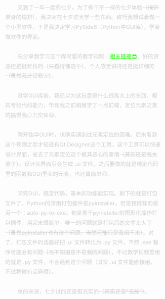 <div class='content'>
        又到了一年一度的七夕。为了有个不一样的七夕体验<a class='strikethrough'>（掩饰单身的尴尬）</a>，我决定在七夕这天学一些东西。碰巧我想试着做一个小型软件，于是我决定学习PySide6（Python中GUI库），学着做软件的界面。<br>
        先分享我学习这个库时看的教学视频：<a class='link' href='https://www.bilibili.com/video/BV1c84y1N7iL/?spm_id_from=333.1007.top_right_bar_window_default_collection.content.click&vd_source=3aa36fe5332c3a1abbd4eadd1053a0d0' target='_blank'>相关链接😎</a>。好的资源还是挺难找的<a class='strikethrough'>（只看得懂这个）</a>。个人感觉讲得还是挺详细的<a class='strikethrough'>（虽然我还没看完）</a>。<br>
        没学GUI库前，我还以为这玩意是什么很高大上的东西，极其考验代码能力，毕竟我之前稍微学了一点前端，定位元素之类的搞得我心力交瘁😫。<br>
        刚开始学GUI时，也确实遇到过元素定位的困难。后来看到这个视频之后才知道有Qt Designer这个工具，这个工具可以快速设计界面，省去了元素定位这个极其恶心的事情<a class='strikethrough'>（其实还是我太菜了）</a>。设计完界面后会生成 .ui 文件，之后要做的就是绑定代码里的函数和GUI里面的元素，也还算简单😊。<br>
        学完GUI，搞定代码，基本的功能能实现。剩下的就是打包文件了。Python的常用打包插件是pyinstaller，但是我推荐的是另一个：auto-py-to-exe。他是基于pyinstaller的图形化操作打包插件，用起来很简单，唯一的问题就是打包后的文件太大了<a class='strikethrough'>（虽然pyinstaller也有这个问题，当然可能只是我用不来）</a>。对了，打包文件的话最好把 .ui 文件转化为 .py 文件，不然 .exe 程序可能会有问题<a class='strikethrough'>（也不知道是不是我的问题）</a>，不过教学视频里用的就是 .py 文件，不会遇到这个问题（其实 .ui 文件能直接用，不过稍微有点麻烦）。<br>
        总的来说，七夕过的还是挺充实的<a class='strikethrough'>（其实还是"无能"）</a>。
</div>

<style scoped>
.content {
    color: #d0d0d0;
    line-height: 1.8;
    font-size: 1.1rem;
    margin-bottom: 3rem;
    white-space: pre-wrap;
}
.strikethrough {
    color: #d0d0d0;
    text-decoration: line-through;
}
.link{
    color: #25f90dff;
}
</style>
